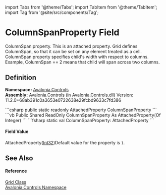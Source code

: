 import Tabs from '@theme/Tabs'; 
import TabItem from '@theme/TabItem'; 
import Tag from '@site/src/components/Tag'; 

# ColumnSpanProperty Field


ColumnSpan property. This is an attached property. Grid defines ColumnSpan, so that it can be set on any element treated as a cell. ColumnSpan property specifies child's width with respect to columns. Example, ColumnSpan == 2 means that child will span across two columns.



## Definition
**Namespace:** <a href="N_Avalonia_Controls">Avalonia.Controls</a>  
**Assembly:** Avalonia.Controls (in Avalonia.Controls.dll) Version: 11.2.0+68ab391c0a3653e0722638e29fcbd9633c7fd386

<Tabs groupId="api-code-preview">
<TabItem value="csharp" label="C#">
```csharp
public static readonly AttachedProperty<int> ColumnSpanProperty
```
</TabItem>
<TabItem value="vb" label="VB">
```vb
Public Shared ReadOnly ColumnSpanProperty As AttachedProperty(Of Integer)
```
</TabItem>
<TabItem value="fsharp" label="F#">
```fsharp
static val ColumnSpanProperty: AttachedProperty<int>
```
</TabItem>
</Tabs>



#### Field Value
AttachedProperty(<a href="https://learn.microsoft.com/dotnet/api/system.int32" target="_blank" rel="noopener noreferrer">Int32</a>)Default value for the property is `1`.

## See Also


#### Reference
<a href="T_Avalonia_Controls_Grid">Grid Class</a>  
<a href="N_Avalonia_Controls">Avalonia.Controls Namespace</a>  
